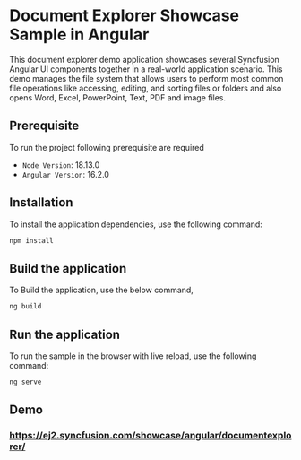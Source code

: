 # Document Explorer Showcase Sample in Angular

This document explorer demo application showcases several Syncfusion Angular UI components together in a real-world application scenario. This demo manages the file system that allows users to perform most common file operations like accessing, editing, and sorting files or folders and also opens Word, Excel, PowerPoint, Text, PDF and image files.


## Prerequisite

To run the project following prerequisite are required

* `Node Version`: 18.13.0
* `Angular Version`: 16.2.0

## Installation

To install the application dependencies, use the following command:

```sh
npm install
```

## Build the application

To Build the application, use the below command,

```sh
ng build
```

## Run the application

To run the sample in the browser with live reload, use the following command:

```sh
ng serve
```

## Demo

### <a href="https://ej2.syncfusion.com/showcase/angular/documentexplorer/" target="_blank">https://ej2.syncfusion.com/showcase/angular/documentexplorer/</a>
